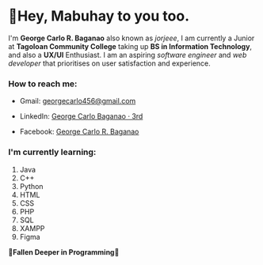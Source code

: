 # 🙋‍Hey, Mabuhay to you too.

I'm **George Carlo R. Baganao** also known as *jorjeee*, I am currently a Junior at **Tagoloan Community College** taking up **BS in Information Technology**, and also a **UX/UI** Enthusiast. I am an aspiring *software engineer* and *web developer* that prioritises on user satisfaction and experience. 

### How to reach me: 
- Gmail: georgecarlo456@gmail.com

- LinkedIn: [George Carlo Baganao · 3rd](https://www.linkedin.com/in/george-carlo-baganao-3rd-444b5b1b4/)

- Facebook: [George Carlo R. Baganao](https://www.facebook.com/ArKNT7)

### I'm currently learning:
1. Java
2. C++
3. Python
4. HTML
5. CSS
6. PHP
7. SQL
8. XAMPP
9. Figma

**💞Fallen Deeper in Programming💞**

<!--
**jorjeee/jorjeee** is a ✨ _special_ ✨ repository because its `README.md` (this file) appears on your GitHub profile.

Here are some ideas to get you started:

- 🔭 I’m currently working on ...
- 🌱 I’m currently learning ...
- 👯 I’m looking to collaborate on ...
- 🤔 I’m looking for help with ...
- 💬 Ask me about ...
- 📫 How to reach me: ...
- 😄 Pronouns: ...
- ⚡ Fun fact: ...
-->

